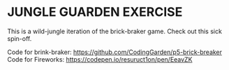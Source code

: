 # JUNGLE GUARDEN EXERCISE

This is a wild-jungle iteration of the brick-braker game. Check out this sick spin-off.




Code for brink-braker: https://github.com/CodingGarden/p5-brick-breaker
Code for Fireworks: https://codepen.io/resuruct1on/pen/EeavZK
